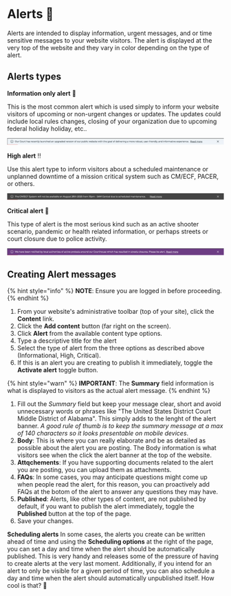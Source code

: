 # Alerts 🚨

Alerts are intended to display information, urgent messages, and or time sensitive messages to your website visitors. The alert is displayed at the very top of the website and they vary in color depending on the type of alert.

## Alerts types

**Information only alert** 🔔

This is the most common alert which is used simply to inform your website visitors of upcoming or non-urgent changes or updates. The updates could include local rules changes, closing of your organization due to upcoming federal holiday holiday, etc..

![Information only alert](../.gitbook/assets/alert.png)

**High alert** ‼️

Use this alert type to inform visitors about a scheduled maintenance or unplanned downtime of a mission critical system such as CM/ECF, PACER, or others.

![Scheduled alert](../.gitbook/assets/alert-high.png)

**Critical alert** 🚨

This type of alert is the most serious kind such as an active shooter scenario, pandemic or health related information, or perhaps streets or court closure due to police activity.

![Outage alert](../.gitbook/assets/alert-critical.png)

## Creating Alert messages

{% hint style="info" %}
**NOTE**: Ensure you are logged in before proceeding.
{% endhint %}

1. From your website's administrative toolbar (top of your site), click the **Content** link.
1. Click the **Add content** button (far right on the screen).
1. Click **Alert** from the available content type options.
1. Type a descriptive title for the alert
1. Select the type of alert from the three options as described above (Informational, High, Critical).
1. If this is an alert you are creating to publish it immediately, toggle the **Activate alert** toggle button.

{% hint style="warn" %}
**IMPORTANT**:
The **Summary** field information is what is displayed to visitors as the actual alert message.
{% endhint %}

1. Fill out the _Summary_ field but keep your message clear, short and avoid unnecessary words or phrases like "The United States District Court Middle District of Alabama". This simply adds to the lenght of the alert banner. _A good rule of thumb is to keep the summary message at a max of 140 characters so it looks presentable on mobile devices_.
1. **Body**: This is where you can really elaborate and be as detailed as possible about the alert you are posting. The Body information is what visitors see when the click the alert banner at the top of the website.
1. **Attqchements**: If you have supporting documents related to the alert you are posting, you can upload them as attachments.
1. **FAQs**: In some cases, you may anticipate questions might come up when people read the alert, for this reason, you can proactively add FAQs at the botom of the alert to answer any questions they may have.
1. **Published**: Alerts, like other types of content, are not published by default, if you want to publish the alert immediately, toggle the **Published** button at the top of the page.
1. Save your changes.

**Scheduling alerts**
In some cases, the alerts you create can be written ahead of time and using the **Scheduling options** at the right of the page, you can set a day and time when the alert should be automatically published. This is very handy and releases some of the pressure of having to create alerts at the very last moment.
Additionally, if you intend for an alert to only be visible for a given period of time, you can also schedule a day and time when the alert should automatically unpublished itself. How cool is that? 🙌
